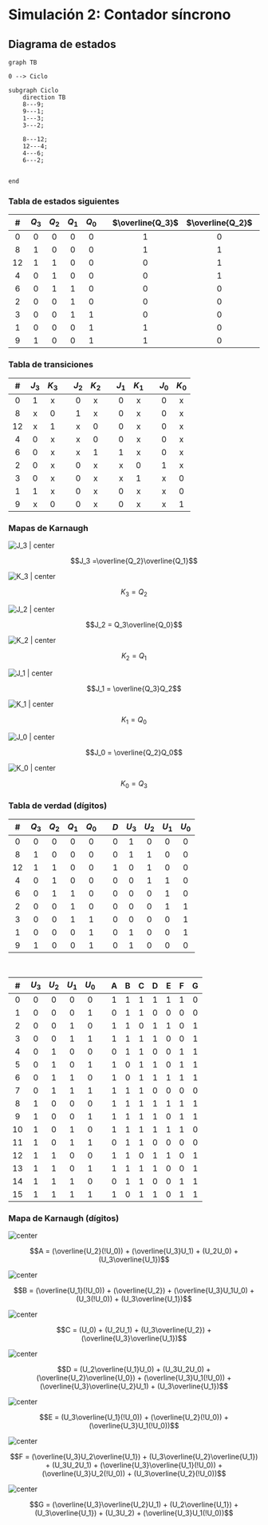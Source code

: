 # Simulación 2: Contador síncrono

## Diagrama de estados

```mermaid
graph TB

0 --> Ciclo

subgraph Ciclo
	direction TB
	8---9;
	9---1;
	1---3;
	3---2;

	8---12;
	12---4;
	4---6;
	6---2;


end
```

### Tabla de estados siguientes

|  #  | $Q_3$ | $Q_2$ | $Q_1$ | $Q_0$ |     | $\overline{Q_3}$ | $\overline{Q_2}$ | $\overline{Q_1}$ | $\overline{Q_0}$ |
| :-: | :---: | :---: | :---: | :---: | :-: | :--------------: | :--------------: | :--------------: | :--------------: |
|  0  |   0   |   0   |   0   |   0   |     |        1         |        0         |        0         |        0         |
|  8  |   1   |   0   |   0   |   0   |     |        1         |        1         |        0         |        0         |
| 12  |   1   |   1   |   0   |   0   |     |        0         |        1         |        0         |        0         |
|  4  |   0   |   1   |   0   |   0   |     |        0         |        1         |        1         |        0         |
|  6  |   0   |   1   |   1   |   0   |     |        0         |        0         |        1         |        0         |
|  2  |   0   |   0   |   1   |   0   |     |        0         |        0         |        1         |        1         |
|  3  |   0   |   0   |   1   |   1   |     |        0         |        0         |        0         |        1         |
|  1  |   0   |   0   |   0   |   1   |     |        1         |        0         |        0         |        1         |
|  9  |   1   |   0   |   0   |   1   |     |        1         |        0         |        0         |        0         |

### Tabla de transiciones

|  #  | $J_3$ | $K_3$ |     | $J_2$ | $K_2$ |     | $J_1$ | $K_1$ |     | $J_0$ | $K_0$ |
| :-: | :---: | :---: | :-: | :---: | :---: | :-: | :---: | :---: | :-: | :---: | :---: |
|  0  |   1   |   x   |     |   0   |   x   |     |   0   |   x   |     |   0   |   x   |
|  8  |   x   |   0   |     |   1   |   x   |     |   0   |   x   |     |   0   |   x   |
| 12  |   x   |   1   |     |   x   |   0   |     |   0   |   x   |     |   0   |   x   |
|  4  |   0   |   x   |     |   x   |   0   |     |   0   |   x   |     |   0   |   x   |
|  6  |   0   |   x   |     |   x   |   1   |     |   1   |   x   |     |   0   |   x   |
|  2  |   0   |   x   |     |   0   |   x   |     |   x   |   0   |     |   1   |   x   |
|  3  |   0   |   x   |     |   0   |   x   |     |   x   |   1   |     |   x   |   0   |
|  1  |   1   |   x   |     |   0   |   x   |     |   0   |   x   |     |   x   |   0   |
|  9  |   x   |   0   |     |   0   |   x   |     |   0   |   x   |     |   x   |   1   |

### Mapas de Karnaugh

![J_3 | center](attachments/j3.jpg)

$$J_3 =\overline{Q_2}\overline{Q_1}$$

![K_3 | center](attachments/k3.jpg)

$$K_3 = Q_2$$

![J_2 | center](attachments/j2.jpg)

$$J_2 = Q_3\overline{Q_0}$$

![K_2 | center](attachments/k2.jpg)

$$K_2 = Q_1$$

![J_1 | center](attachments/j1.jpg)

$$J_1 = \overline{Q_3}Q_2$$

![K_1 | center](attachments/k1.jpg)

$$K_1 = Q_0$$

![J_0 | center](attachments/j0.jpg)

$$J_0 = \overline{Q_2}Q_0$$

![K_0 | center](attachments/k0.jpg)

$$K_0 = Q_3$$

### Tabla de verdad (dígitos)

|  #  | $Q_3$ | $Q_2$ | $Q_1$ | $Q_0$ |     | $D$ | $U_3$ | $U_2$ | $U_1$ | $U_0$ |
|:---:|:-----:|:-----:|:-----:|:-----:|:---:|:---:|:-----:|:-----:|:-----:|:-----:|
|  0  |   0   |   0   |   0   |   0   |     |  0  |   1   |   0   |   0   |   0   |
|  8  |   1   |   0   |   0   |   0   |     |  0  |   1   |   1   |   0   |   0   |
| 12  |   1   |   1   |   0   |   0   |     |  1  |   0   |   1   |   0   |   0   |
|  4  |   0   |   1   |   0   |   0   |     |  0  |   0   |   1   |   1   |   0   |
|  6  |   0   |   1   |   1   |   0   |     |  0  |   0   |   0   |   1   |   0   |
|  2  |   0   |   0   |   1   |   0   |     |  0  |   0   |   0   |   1   |   1   |
|  3  |   0   |   0   |   1   |   1   |     |  0  |   0   |   0   |   0   |   1   |
|  1  |   0   |   0   |   0   |   1   |     |  0  |   1   |   0   |   0   |   1   |
|  9  |   1   |   0   |   0   |   1   |     |  0  |   1   |   0   |   0   |   0   |

<br>

|  #  | $U_3$ | $U_2$ | $U_1$ | $U_0$ |     |  A  |  B  |  C  |  D  |  E  |  F  |  G  |
|:---:|:-----:|:-----:|:-----:|:-----:|:---:|:---:|:---:|:---:|:---:|:---:|:---:|:---:|
|  0  |   0   |   0   |   0   |   0   |     |  1  |  1  |  1  |  1  |  1  |  1  |  0  |
|  1  |   0   |   0   |   0   |   1   |     |  0  |  1  |  1  |  0  |  0  |  0  |  0  |
|  2  |   0   |   0   |   1   |   0   |     |  1  |  1  |  0  |  1  |  1  |  0  |  1  |
|  3  |   0   |   0   |   1   |   1   |     |  1  |  1  |  1  |  1  |  0  |  0  |  1  |
|  4  |   0   |   1   |   0   |   0   |     |  0  |  1  |  1  |  0  |  0  |  1  |  1  |
|  5  |   0   |   1   |   0   |   1   |     |  1  |  0  |  1  |  1  |  0  |  1  |  1  |
|  6  |   0   |   1   |   1   |   0   |     |  1  |  0  |  1  |  1  |  1  |  1  |  1  |
|  7  |   0   |   1   |   1   |   1   |     |  1  |  1  |  1  |  0  |  0  |  0  |  0  |
|  8  |   1   |   0   |   0   |   0   |     |  1  |  1  |  1  |  1  |  1  |  1  |  1  |
|  9  |   1   |   0   |   0   |   1   |     |  1  |  1  |  1  |  1  |  0  |  1  |  1  |
| 10  |   1   |   0   |   1   |   0   |     |  1  |  1  |  1  |  1  |  1  |  1  |  0  |
| 11  |   1   |   0   |   1   |   1   |     |  0  |  1  |  1  |  0  |  0  |  0  |  0  |
| 12  |   1   |   1   |   0   |   0   |     |  1  |  1  |  0  |  1  |  1  |  0  |  1  |
| 13  |   1   |   1   |   0   |   1   |     |  1  |  1  |  1  |  1  |  0  |  0  |  1  |
| 14  |   1   |   1   |   1   |   0   |     |  0  |  1  |  1  |  0  |  0  |  1  |  1  |
| 15  |   1   |   1   |   1   |   1   |     |  1  |  0  |  1  |  1  |  0  |  1  |  1  |

### Mapa de Karnaugh (dígitos)

![ center](attachments/a.jpg)

$$A = (\overline{U_2}(!U_0)) + (\overline{U_3}U_1) + (U_2U_0) + (U_3\overline{U_1})$$

![ center](attachments/b.jpg)

$$B = (\overline{U_1}(!U_0)) + (\overline{U_2}) + (\overline{U_3}U_1U_0) + (U_3(!U_0)) + (U_3\overline{U_1})$$

![ center](attachments/c.jpg)

$$C = (U_0) + (U_2U_1) + (U_3\overline{U_2}) + (\overline{U_3}\overline{U_1})$$

![ center](attachments/d.jpg)

$$D = (U_2\overline{U_1}U_0) + (U_3U_2U_0) + (\overline{U_2}\overline{U_0}) + (\overline{U_3}U_1(!U_0)) + (\overline{U_3}\overline{U_2}U_1) + (U_3\overline{U_1})$$

![ center](attachments/e.jpg)

$$E = (U_3\overline{U_1}(!U_0)) + (\overline{U_2}(!U_0)) + (\overline{U_3}U_1(!U_0))$$

![ center](attachments/f.jpg)

$$F = (\overline{U_3}U_2\overline{U_1}) + (U_3\overline{U_2}\overline{U_1}) + (U_3U_2U_1) + (\overline{U_3}\overline{U_1}(!U_0)) + (\overline{U_3}U_2(!U_0)) + (U_3\overline{U_2}(!U_0))$$

![ center](attachments/g.jpg)

$$G = (\overline{U_3}\overline{U_2}U_1) + (U_2\overline{U_1}) + (U_3\overline{U_1}) + (U_3U_2) + (\overline{U_3}U_1(!U_0))$$